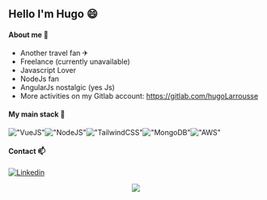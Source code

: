 ## Hello I'm Hugo 😄

#### About me 💬

* Another travel fan ✈
* Freelance (currently unavailable)
* Javascript Lover
* NodeJs fan
* AngularJs nostalgic (yes Js)
* More activities on my Gitlab account: https://gitlab.com/hugoLarrousse

<!--
Here are some ideas to get you started:

- 🔭 I’m currently working on ...
- 🌱 I’m currently learning ...
- 👯 I’m looking to collaborate on ...
- 🤔 I’m looking for help with ...
- 💬 Ask me about ...
- 📫 How to reach me: ...
- 😄 Pronouns: ...
- ⚡ Fun fact: ...
-->

#### My main stack 🔭

!["VueJS"](https://heptaward-assets.s3.eu-west-3.amazonaws.com/vuejs.png "VueJS")!["NodeJS"](https://heptaward-assets.s3.eu-west-3.amazonaws.com/nodeJS.png "NodeJS")!["TailwindCSS"](https://heptaward-assets.s3.eu-west-3.amazonaws.com/tailwind.png "Tailwind CSS")!["MongoDB"](https://heptaward-assets.s3.eu-west-3.amazonaws.com/mongodb.png "MongoDB")!["AWS"](https://heptaward-assets.s3.eu-west-3.amazonaws.com/aws.jpeg "AWS")

#### Contact 📫

[![Linkedin](https://heptaward-assets.s3.eu-west-3.amazonaws.com/linkedin.png)](https://www.linkedin.com/public-profile/in/hugo-larrousse)

<p align="center">
  <img src="https://profile-counter.glitch.me/hugolarrousse/count.svg" />
</p>
